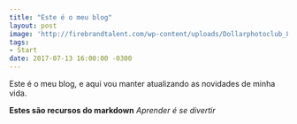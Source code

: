 ```yaml
---
title: "Este é o meu blog"
layout: post
image: 'http://firebrandtalent.com/wp-content/uploads/Dollarphotoclub_89104027_opt.jpg'
tags:
- Start
date: 2017-07-13 16:00:00 -0300
---
```


Este é o meu blog, e aqui vou manter atualizando as novidades de minha vida.

**Estes são recursos do markdown**
*Aprender é se divertir*
